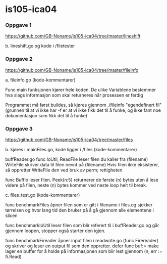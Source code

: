 ﻿# is105-ica04

### Oppgave 1
https://github.com/GB-Noname/is105-ica04/tree/master/lineshift 

b. lineshift.go og kode i /filetester

### Oppgave 2 

https://github.com/GB-Noname/is105-ica04/tree/master/fileinfo

a. fileinfo.go
(kode-kommentarer)

Func main funksjonen kjører hele koden. De ulike Variablene bestemmer hva slags informasjon som skal returneres når prosessen er ferdig   

Programmet må først buildes, så kjøres gjennom ./fileinfo "egendefinert fil" (grunnen til at vi ikke har -f er at vi ikke fikk det til å funke, og ikke fant noe dokumentasjon som fikk det til å funke)
### Oppgave 3 

https://github.com/GB-Noname/is105-ica04/tree/master/files

b. kjøres i mainFiles.go, kode ligger i /files
(kode-kommentarer)

buffReader.go
func IoUtil, ReadFile leser filen du kaller fra (filename) 
WriteFile skriver data til filen nevnt på (filename) Hvis filen ikke eksisterer, så oppretter WriteFile den ved bruk av perm; rettigheten

func Buffio leser filen. Peek(n:5) returnerer de første (n) bytes uten å lese videre på filen, neste (n) bytes kommer ved neste loop helt til break.

c. files_test.go
(kode-kommentarer)

func benchmarkFiles åpner filen som er gitt i filename i files.og sjekker tørrelsen og hvor lang tid den bruker på å gå gjennom alle elementene i slicen

func benchmarkIoUtil leser filen som blir referert til i buffReader.go og går gjennom loopen, stopper også starter den igjen.

func benchmarkFireader åpner input filen i readwrite.go (func Firereader) og skriver og leser en output fil som den oppretter.
defer func buf:= make lager en buffer for å holde på informasjonen som blir lest gjennom (n, err := fi.Read)
